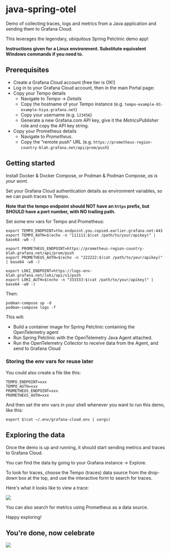 # java-spring-otel

Demo of collecting traces, logs and metrics from a Java application and sending them to Grafana Cloud.

This leverages the legendary, ubiquitous Spring Petclinic demo app!

**Instructions given for a Linux environment. Substitute equivalent Windows commands if you need to.**

## Prerequisites

- Create a Grafana Cloud account (free tier is OK!)
- Log in to your Grafana Cloud account, then in the main Portal page:
- Copy your Tempo details
  - Navigate to _Tempo_ &rarr; _Details_
  - Copy the hostname of your Tempo instance (e.g. `tempo-example-01-example-hiya.grafana.net`)
  - Copy your username (e.g. `123456`)
  - Generate a new Grafana.com API key, give it the _MetricsPublisher_ role and copy the API key string.
- Copy your Prometheus details
  - Navigate to _Prometheus_.
  - Copy the "remote push" URL (e.g. `https://prometheus-region-country-blah.grafana.net/api/prom/push`)

## Getting started

Install Docker & Docker Compose, or Podman & Podman Compose, _as is your wont_.

Set your Grafana Cloud authentication details as environment variables, so we can push traces to Tempo.

**Note that the tempo endpoint should NOT have an `https` prefix, but SHOULD have a port number, with NO trailing path.**

Set some env vars for Tempo and Prometheus:

```
export TEMPO_ENDPOINT=the.endpoint.you.copied.earlier.grafana.net:443
export TEMPO_AUTH=$(echo -n "111111:$(cat /path/to/your/apikey)" | base64 -w0 -)

export PROMETHEUS_ENDPOINT=https://prometheus-region-country-blah.grafana.net/api/prom/push
export PROMETHEUS_AUTH=$(echo -n "222222:$(cat /path/to/your/apikey)" | base64 -w0 -)

export LOKI_ENDPOINT=https://logs-env-blah.grafana.net/loki/api/v1/push
export LOKI_AUTH=$(echo -n "333333:$(cat /path/to/your/apikey)" | base64 -w0 -)
```

Then:

```
podman-compose up -d
podman-compose logs -f
```

This will:

- Build a container image for Spring Petclinic containing the OpenTelemetry agent 
- Run Spring Petclinic with the OpenTelemetry Java Agent attached.
- Run the OpenTelemetry Collector to receive data from the Agent, and send to Grafana Cloud

### Storing the env vars for reuse later

You could also create a file like this:

```
TEMPO_ENDPOINT=xxx
TEMPO_AUTH=xxx
PROMETHEUS_ENDPOINT=xxx
PROMETHEUS_AUTH=xxx
```

And then set the env vars in your shell whenever you want to run this demo, like this:

```
export $(cat ~/.env/grafana-cloud.env | xargs)
```

## Exploring the data

Once the demo is up and running, it should start sending metrics and traces to Grafana Cloud.

You can find the data by going to your Grafana instance &rarr; Explore.

To look for traces, choose the Tempo (traces) data source from the drop-down box at the top, and use the interactive form to search for traces.

Here's what it looks like to view a trace:

<img src="./grafana-explore-traces.png"/>

You can also search for metrics using Prometheus as a data source.

Happy exploring!


## You're done, now celebrate

<img src="https://media.giphy.com/media/TqbFdc9RWBLk1FC7tM/giphy.gif"/>

[1]: https://github.com/spring-projects/spring-petclinic
[2]: https://grafana.com/products/cloud/


